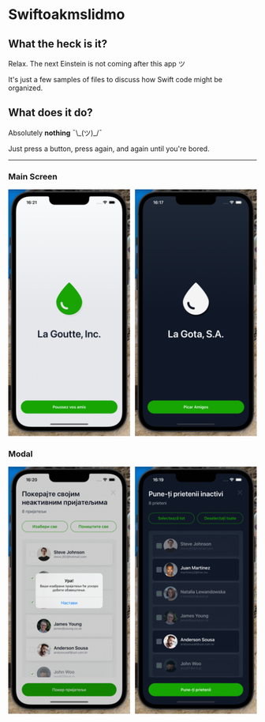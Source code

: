 # Swiftoakmslidmo

## What the heck is it?

Relax. The next Einstein is not coming after this app ツ

It's just a few samples of files to discuss how Swift code might be organized.

## What does it do?

Absolutely **nothing** ¯\\\_(ツ)\_/¯

Just press a button, press again, and again until you're bored.

---

### Main Screen

<img src="Screenshots/MainScreen.png" />

### Modal

<img src="Screenshots/Modal.png" />
